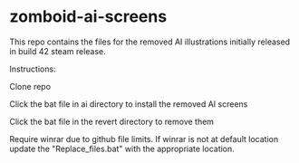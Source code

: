 # zomboid-ai-screens

This repo contains the files for the removed AI illustrations initially released in build 42 steam release.


Instructions:

Clone repo

Click the bat file in ai directory to install the removed AI screens

Click the bat file in the revert directory to remove them


Require winrar due to github file limits. If winrar is not at default location update the "Replace_files.bat" with the appropriate location.
